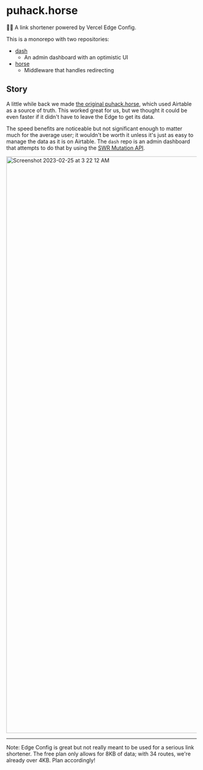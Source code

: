 # puhack.horse

🔗🐴 A link shortener powered by Vercel Edge Config.

This is a monorepo with two repositories:

- [dash](https://github.com/purduehackers/puhack.horse/tree/main/dash)
  - An admin dashboard with an optimistic UI
- [horse](https://github.com/purduehackers/puhack.horse/tree/main/horse)
  - Middleware that handles redirecting
  
## Story

A little while back we made [the original puhack.horse](https://github.com/purduehackers/puhack.horse-airtable), which used Airtable as a source of truth. This worked great for us, but we thought it could be even faster if it didn't have to leave the Edge to get its data.

The speed benefits are noticeable but not significant enough to matter much for the average user; it wouldn't be worth it unless it's just as easy to manage the data as it is on Airtable. The `dash` repo is an admin dashboard that attempts to do that by using the [SWR Mutation API](https://swr.vercel.app/docs/mutation).

<img width="1522" alt="Screenshot 2023-02-25 at 3 22 12 AM" src="https://user-images.githubusercontent.com/14811170/221347293-5df14229-bbd9-4fe9-b56a-f4ed60439922.png">

---

Note: Edge Config is great but not really meant to be used for a serious link shortener. The free plan only allows for 8KB of data; with 34 routes, we're already over 4KB. Plan accordingly!
